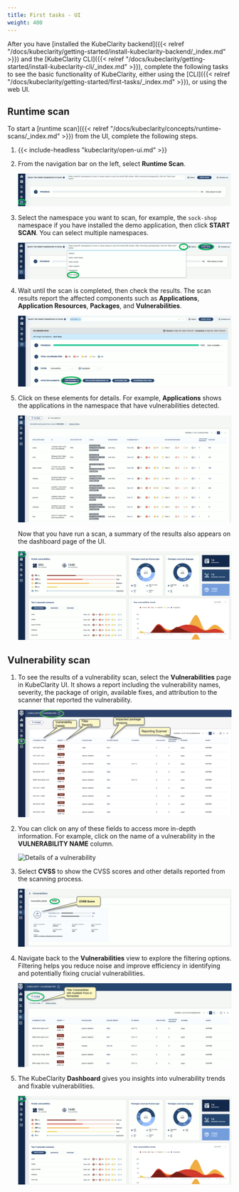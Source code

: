 ```yaml
---
title: First tasks - UI
weight: 400
---
```


After you have [installed the KubeClarity backend]({{< relref "/docs/kubeclarity/getting-started/install-kubeclarity-backend/_index.md" >}}) and the [KubeClarity CLI]({{< relref "/docs/kubeclarity/getting-started/install-kubeclarity-cli/_index.md" >}}), complete the following tasks to see the basic functionality of KubeClarity, either using the [CLI]({{< relref "/docs/kubeclarity/getting-started/first-tasks/_index.md" >}}), or using the web UI.

<!-- FIXME runtime scan https://techblog.cisco.com/blog/kubeclarity-install-and-test-drive 
 -->

## Runtime scan

<!-- FIXME what does the runtime scan actually do? -->

To start a [runtime scan]({{< relref "/docs/kubeclarity/concepts/runtime-scans/_index.md" >}}) from the UI, complete the following steps.

<!-- FIXME link to doing that from the cli -->

1. {{< include-headless "kubeclarity/open-ui.md" >}}
1. From the navigation bar on the left, select **Runtime Scan**.

    ![Select runtime scan](run-time-scan.png)

1. Select the namespace you want to scan, for example, the `sock-shop` namespace if you have installed the demo application, then click **START SCAN**. You can select multiple namespaces.

    ![Start a runtime scan on a namespace](start-run-time-scan.png)

1. Wait until the scan is completed, then check the results. The scan results report the affected components such as **Applications**, **Application Resources**, **Packages**, and **Vulnerabilities**.

    ![Scan results](run-time-scan-results.png)

1. Click on these elements for details. For example, **Applications** shows the applications in the namespace that have vulnerabilities detected.

    ![Scan results details](run-time-scan-results-details.png)

    Now that you have run a scan, a summary of the results also appears on the dashboard page of the UI.

    ![Dashboard with data](dashboard-with-data.png)

## Vulnerability scan

1. To see the results of a vulnerability scan, select the **Vulnerabilities** page in KubeClarity UI. It shows a report including the vulnerability names, severity, the package of origin, available fixes, and attribution to the scanner that reported the vulnerability.

    ![Vulnerability scan results](vulnerability-scan-results.png)

1. You can click on any of these fields to access more in-depth information. For example, click on the name of a vulnerability in the **VULNERABILITY NAME** column.

    ![Details of a vulnerability](vulnerability-scan-details.png)

1. Select **CVSS** to show the CVSS scores and other details reported from the scanning process.

    ![CVSS scores](vulnerability-scan-cvss.png)

1. Navigate back to the **Vulnerabilities** view to explore the filtering options. Filtering helps you reduce noise and improve efficiency in identifying and potentially fixing crucial vulnerabilities.

    ![Filtering vulnerability scan results](vulnerability-scan-filter.png)

1. The KubeClarity **Dashboard** gives you insights into vulnerability trends and fixable vulnerabilities.

    ![KubeClarity dashboard](dashboard-with-data.png)
